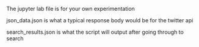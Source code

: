 The jupyter lab file is for your own experimentation

json_data.json is what a typical response body would be for the twitter api

search_results.json is what the script will output after going through to search
